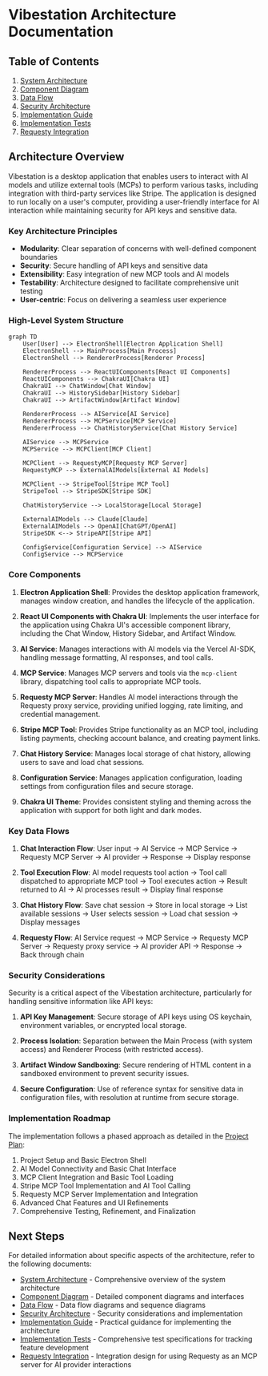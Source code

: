 # Vibestation Architecture Documentation

## Table of Contents

1. [System Architecture](architecture.md)
2. [Component Diagram](component-diagram.md)
3. [Data Flow](data-flow.md)
4. [Security Architecture](security-architecture.md)
5. [Implementation Guide](implementation-guide.md)
6. [Implementation Tests](implementation-tests.md)
7. [Requesty Integration](requesty-integration.md)

## Architecture Overview

Vibestation is a desktop application that enables users to interact with AI models and utilize external tools (MCPs) to perform various tasks, including integration with third-party services like Stripe. The application is designed to run locally on a user's computer, providing a user-friendly interface for AI interaction while maintaining security for API keys and sensitive data.

### Key Architecture Principles

- **Modularity**: Clear separation of concerns with well-defined component boundaries
- **Security**: Secure handling of API keys and sensitive data
- **Extensibility**: Easy integration of new MCP tools and AI models
- **Testability**: Architecture designed to facilitate comprehensive unit testing
- **User-centric**: Focus on delivering a seamless user experience

### High-Level System Structure

```mermaid
graph TD
    User[User] --> ElectronShell[Electron Application Shell]
    ElectronShell --> MainProcess[Main Process]
    ElectronShell --> RendererProcess[Renderer Process]
    
    RendererProcess --> ReactUIComponents[React UI Components]
    ReactUIComponents --> ChakraUI[Chakra UI]
    ChakraUI --> ChatWindow[Chat Window]
    ChakraUI --> HistorySidebar[History Sidebar]
    ChakraUI --> ArtifactWindow[Artifact Window]
    
    RendererProcess --> AIService[AI Service]
    RendererProcess --> MCPService[MCP Service]
    RendererProcess --> ChatHistoryService[Chat History Service]
    
    AIService --> MCPService
    MCPService --> MCPClient[MCP Client]
    
    MCPClient --> RequestyMCP[Requesty MCP Server]
    RequestyMCP --> ExternalAIModels[External AI Models]
    
    MCPClient --> StripeTool[Stripe MCP Tool]
    StripeTool --> StripeSDK[Stripe SDK]
    
    ChatHistoryService --> LocalStorage[Local Storage]
    
    ExternalAIModels --> Claude[Claude]
    ExternalAIModels --> OpenAI[ChatGPT/OpenAI]
    StripeSDK <--> StripeAPI[Stripe API]
    
    ConfigService[Configuration Service] --> AIService
    ConfigService --> MCPService
```

### Core Components

1. **Electron Application Shell**: Provides the desktop application framework, manages window creation, and handles the lifecycle of the application.

2. **React UI Components with Chakra UI**: Implements the user interface for the application using Chakra UI's accessible component library, including the Chat Window, History Sidebar, and Artifact Window.

3. **AI Service**: Manages interactions with AI models via the Vercel AI-SDK, handling message formatting, AI responses, and tool calls.

4. **MCP Service**: Manages MCP servers and tools via the `mcp-client` library, dispatching tool calls to appropriate MCP tools.

5. **Requesty MCP Server**: Handles AI model interactions through the Requesty proxy service, providing unified logging, rate limiting, and credential management.

6. **Stripe MCP Tool**: Provides Stripe functionality as an MCP tool, including listing payments, checking account balance, and creating payment links.

7. **Chat History Service**: Manages local storage of chat history, allowing users to save and load chat sessions.

8. **Configuration Service**: Manages application configuration, loading settings from configuration files and secure storage.

9. **Chakra UI Theme**: Provides consistent styling and theming across the application with support for both light and dark modes.

### Key Data Flows

1. **Chat Interaction Flow**: User input → AI Service → MCP Service → Requesty MCP Server → AI provider → Response → Display response

2. **Tool Execution Flow**: AI model requests tool action → Tool call dispatched to appropriate MCP tool → Tool executes action → Result returned to AI → AI processes result → Display final response

3. **Chat History Flow**: Save chat session → Store in local storage → List available sessions → User selects session → Load chat session → Display messages

4. **Requesty Flow**: AI Service request → MCP Service → Requesty MCP Server → Requesty proxy service → AI provider API → Response → Back through chain

### Security Considerations

Security is a critical aspect of the Vibestation architecture, particularly for handling sensitive information like API keys:

1. **API Key Management**: Secure storage of API keys using OS keychain, environment variables, or encrypted local storage.

2. **Process Isolation**: Separation between the Main Process (with system access) and Renderer Process (with restricted access).

3. **Artifact Window Sandboxing**: Secure rendering of HTML content in a sandboxed environment to prevent security issues.

4. **Secure Configuration**: Use of reference syntax for sensitive data in configuration files, with resolution at runtime from secure storage.

### Implementation Roadmap

The implementation follows a phased approach as detailed in the [Project Plan](project_plan.md):

1. Project Setup and Basic Electron Shell
2. AI Model Connectivity and Basic Chat Interface
3. MCP Client Integration and Basic Tool Loading
4. Stripe MCP Tool Implementation and AI Tool Calling
5. Requesty MCP Server Implementation and Integration
6. Advanced Chat Features and UI Refinements
7. Comprehensive Testing, Refinement, and Finalization

## Next Steps

For detailed information about specific aspects of the architecture, refer to the following documents:

- [System Architecture](architecture.md) - Comprehensive overview of the system architecture
- [Component Diagram](component-diagram.md) - Detailed component diagrams and interfaces
- [Data Flow](data-flow.md) - Data flow diagrams and sequence diagrams
- [Security Architecture](security-architecture.md) - Security considerations and implementation
- [Implementation Guide](implementation-guide.md) - Practical guidance for implementing the architecture
- [Implementation Tests](implementation-tests.md) - Comprehensive test specifications for tracking feature development
- [Requesty Integration](requesty-integration.md) - Integration design for using Requesty as an MCP server for AI provider interactions